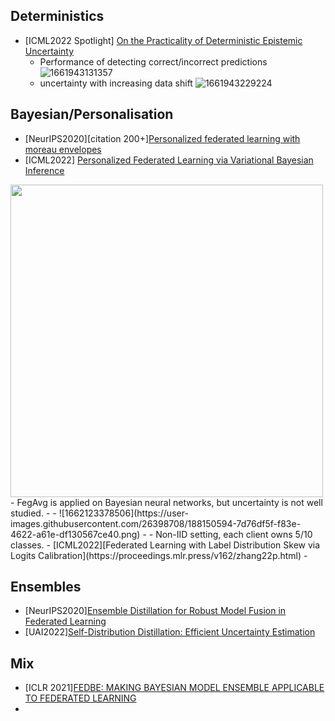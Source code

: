 ## Deterministics
- [ICML2022 Spotlight] [On the Practicality of Deterministic Epistemic Uncertainty](https://proceedings.mlr.press/v162/postels22a/postels22a.pdf)
  - Performance of detecting correct/incorrect predictions
![1661943131357](https://user-images.githubusercontent.com/26398708/187662495-f691e79a-e6dd-4c57-beba-cc2f3ae3025c.png)
  - uncertainty with increasing data shift
  ![1661943229224](https://user-images.githubusercontent.com/26398708/187662750-036eb3ca-b4db-424b-ae87-b6e6cfabba8a.png)



## Bayesian/Personalisation 
- [NeurIPS2020][citation 200+][Personalized federated learning with moreau envelopes](https://proceedings.neurips.cc/paper/2020/hash/f4f1f13c8289ac1b1ee0ff176b56fc60-Abstract.html)
- [ICML2022] [Personalized Federated Learning via Variational Bayesian Inference](https://proceedings.mlr.press/v162/zhang22o/zhang22o.pdf)
<img src="https://user-images.githubusercontent.com/26398708/186911075-2c1d2632-2fab-44f0-8709-3391a5e7d73e.png" width="500">
  - FegAvg is applied on Bayesian neural networks, but uncertainty is not well studied.
  - 
  - ![1662123378506](https://user-images.githubusercontent.com/26398708/188150594-7d76df5f-f83e-4622-a61e-df130567ce40.png)
  - 
  - Non-IID setting, each client owns 5/10 classes. 
- [ICML2022][Federated Learning with Label Distribution Skew via Logits Calibration](https://proceedings.mlr.press/v162/zhang22p.html)
- 

## Ensembles
  - [NeurIPS2020][Ensemble Distillation for Robust Model Fusion in Federated Learning](https://proceedings.neurips.cc/paper/2020/file/18df51b97ccd68128e994804f3eccc87-Supplemental.pdf)
  - [UAI2022][Self-Distribution Distillation: Efficient Uncertainty Estimation](https://openreview.net/forum?id=rhNgEI8s5xc)


## Mix
- [ICLR 2021][FEDBE: MAKING BAYESIAN MODEL ENSEMBLE APPLICABLE TO FEDERATED LEARNING](https://arxiv.org/pdf/2009.01974.pdf)
- 
